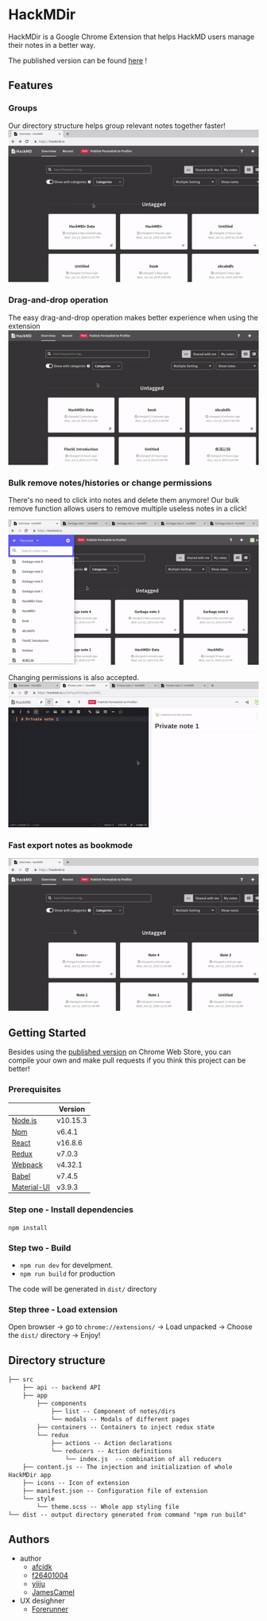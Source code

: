 # HackMDir
HackMDir is a Google Chrome Extension that helps HackMD users manage their notes in a better way.

The published version can be found [here](https://chrome.google.com/webstore/detail/hackmdir/mpkcjcncagplbnlkcnplogaiiabhieon) !

## Features
### Groups
Our directory structure helps group relevant notes together faster!
![](./img/group.gif)

### Drag-and-drop operation
The easy drag-and-drop operation makes better experience when using the extension
![](./img/directory.gif)

### Bulk remove notes/histories or change permissions
There's no need to click into notes and delete them anymore! Our bulk remove function allows users to remove multiple useless notes in a click!

![](./img/delete.gif)

Changing permissions is also accepted.
![](./img/group_perm.gif)
### Fast export notes as bookmode
![](./img/bookmode.gif)

## Getting Started
Besides using the [published version](https://chrome.google.com/webstore/detail/hackmdir/mpkcjcncagplbnlkcnplogaiiabhieon) on Chrome Web Store, you can compile your own and make pull requests if you think this project can be better!
### Prerequisites


|          | Version  |
| -------- | -------- | 
|[Node.js](https://nodejs.org/en/) | v10.15.3 |
|[Npm](https://www.npmjs.com/) | v6.4.1 |
|[React](https://reactjs.org/) | v16.8.6 |
|[Redux](https://redux.js.org/) | v7.0.3 |
|[Webpack](https://webpack.js.org/) | v4.32.1 |
|[Babel](https://babeljs.io/) | v7.4.5 |
|[Material-UI](https://material-ui.com/) | v3.9.3 |

### Step one - Install dependencies
`npm install`
### Step two - Build
* `npm run dev` for develpment.
* `npm run build` for production

The code will be generated in `dist/` directory

### Step three - Load extension
Open browser -> go to `chrome://extensions/`
-> Load unpacked -> Choose the `dist/` directory -> Enjoy!


## Directory structure
```
├── src
    ├── api -- backend API
    ├── app 
        ├── components
            ├── list -- Component of notes/dirs	
            └── modals -- Modals of different pages
        ├── containers -- Containers to inject redux state
        └── redux
            ├── actions -- Action declarations
            └── reducers -- Action definitions
                └── index.js  -- combination of all reducers
    ├── content.js -- The injection and initialization of whole HackMDir app
    ├── icons -- Icon of extension
    ├── manifest.json -- Configuration file of extension
    └── style
        └── theme.scss -- Whole app styling file
└── dist -- output directory generated from command "npm run build"
```

## Authors
* author
	* [afcidk](https://github.com/afcidk)
	* [f26401004](https://github.com/f26401004)
	* [yiiju](https://github.com/yiiju)
	* [JamesCamel](https://github.com/JamesCamel)
* UX desighner
	* [Forerunner](https://www.facebook.com/agoarea/)
